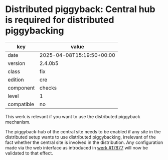 [//]: # (werk v2)
# Distributed piggyback: Central hub is required for distributed piggybacking

key        | value
---------- | -------------------------
date       | 2025-04-08T15:19:50+00:00
version    | 2.4.0b5
class      | fix
edition    | cre
component  | checks
level      | 1
compatible | no

This werk is relevant if you want to use the distributed piggyback mechanism.

The piggyback-hub of the central site needs to be enabled if any site in the
distributed setup wants to use distributed piggybacking, irrelevant of the fact
whether the central site is involved in the distribution.
Any configuration made via the web interface as introduced
in [werk #17877](https://checkmk.com/werk/17877) will now be validated to that
effect.
